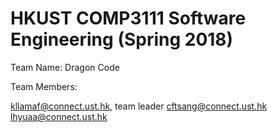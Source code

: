# HKUST COMP3111 Software Engineering (Spring 2018)

Team Name: Dragon Code

Team Members:

kllamaf@connect.ust.hk, team leader
cftsang@connect.ust.hk
lhyuaa@connect.ust.hk